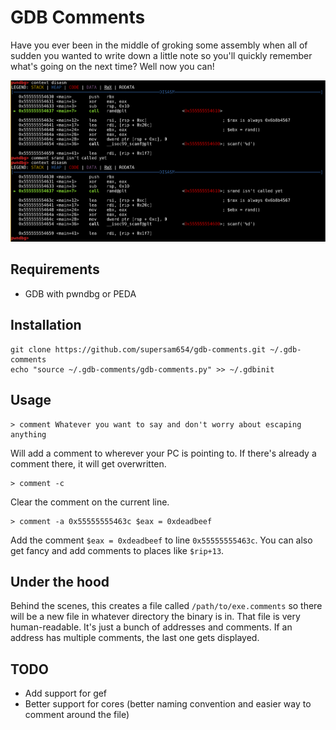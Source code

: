 # GDB Comments

Have you ever been in the middle of groking some assembly when all of sudden you wanted to write down a little note so you'll quickly remember what's going on the next time? Well now you can!

![Assembly comments in pwndbg](/screenshots/comments.png?raw=true)

## Requirements

* GDB with pwndbg or PEDA

## Installation

    git clone https://github.com/supersam654/gdb-comments.git ~/.gdb-comments
    echo "source ~/.gdb-comments/gdb-comments.py" >> ~/.gdbinit

## Usage

    > comment Whatever you want to say and don't worry about escaping anything

Will add a comment to wherever your PC is pointing to. If there's already a comment there, it will get overwritten.

    > comment -c

Clear the comment on the current line.

    > comment -a 0x55555555463c $eax = 0xdeadbeef

Add the comment `$eax = 0xdeadbeef` to line `0x55555555463c`. You can also get fancy and add comments to places like `$rip+13`.

## Under the hood

Behind the scenes, this creates a file called `/path/to/exe.comments` so there will be a new file in whatever directory the binary is in. That file is very human-readable. It's just a bunch of addresses and comments. If an address has multiple comments, the last one gets displayed.

## TODO

* Add support for gef
* Better support for cores (better naming convention and easier way to comment around the file)
